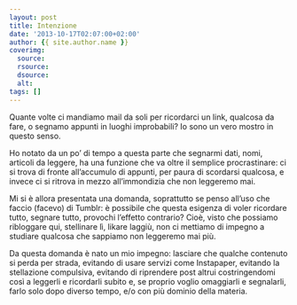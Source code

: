 ```yaml
---
layout: post
title: Intenzione
date: '2013-10-17T02:07:00+02:00'
author: {{ site.author.name }}
coverimg:
  source:
  rsource:
  dsource:
  alt:
tags: []
---
```

Quante volte ci mandiamo mail da soli per ricordarci un link, qualcosa da fare, o segnamo appunti in luoghi improbabili?  Io sono un vero mostro in questo senso.

Ho notato da un po’ di tempo a questa parte che segnarmi dati, nomi, articoli da leggere, ha una funzione che va oltre il semplice procrastinare: ci si trova di fronte all’accumulo di appunti, per paura di scordarsi qualcosa, e invece ci si ritrova in mezzo all’immondizia che non leggeremo mai.

Mi si è allora presentata una domanda, soprattutto se penso all’uso che faccio (facevo) di Tumblr: è possibile che questa esigenza di voler ricordare tutto, segnare tutto, provochi l’effetto contrario? Cioè, visto che possiamo ribloggare qui, stellinare lì, likare laggiù, non ci mettiamo di impegno a studiare qualcosa che sappiamo non leggeremo mai più.

Da questa domanda è nato un mio impegno: lasciare che qualche contenuto si perda per strada, evitando di usare servizi come Instapaper, evitando la stellazione compulsiva, evitando di riprendere post altrui costringendomi così a leggerli e ricordarli subito e, se proprio voglio omaggiarli e segnalarli, farlo solo dopo diverso tempo, e/o con più dominio della materia.
